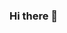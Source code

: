### Hi there 👋

<!--
**WearderDev/WearderDev** is a ✨ _special_ ✨ repository because its `README.md` (this file) appears on your GitHub profile.

- I’m currently working on Emmit code and My own code language

-->
